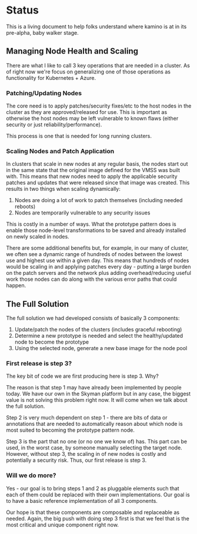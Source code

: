 # Status

This is a living document to help folks understand where kamino is at in its pre-alpha, baby walker stage.

## Managing Node Health and Scaling

There are what I like to call 3 key operations that are needed in a cluster. As of right now we're focus on generalizing one of those operations as functionality for Kubernetes + Azure.

### Patching/Updating Nodes
The core need is to apply patches/security fixes/etc to the host nodes in the
cluster as they are approved/released for use.  This is important as otherwise
the host nodes may be left vulnerable to known flaws (either security or just
reliability/performance).

This process is one that is needed for long running clusters.

### Scaling Nodes and Patch Application

In clusters that scale in new nodes at any regular basis, the nodes start out
in the same state that the original image defined for the VMSS was built with.
This means that new nodes need to apply the applicable security patches and
updates that were released since that image was created.  This results in
two things when scaling dynamically:

1) Nodes are doing a lot of work to patch themselves (including needed reboots)
2) Nodes are temporarily vulnerable to any security issues

This is costly in a number of ways.  What the prototype pattern does is enable
those node-level transformations to be saved and already installed on newly
scaled in nodes.

There are some additional benefits but, for example, in our many of cluster,
we often see a dynamic range of hundreds of nodes between the lowest use and
highest use within a given day.  This means that hundreds of nodes would be
scaling in and applying patches every day - putting a large burden on the
patch servers and the network plus adding overhead/reducing useful work those
nodes can do along with the various error paths that could happen.

## The Full Solution

The full solution we had developed consists of basically 3 components:

1) Update/patch the nodes of the clusters (includes graceful rebooting)
2) Determine a new prototype is needed and select the healthy/updated node to become the prototype
3) Using the selected node, generate a new base image for the node pool

### First release is step 3?

The key bit of code we are first producing here is step 3.  Why?

The reason is that step 1 may have already been implemented by people today.
We have our own in the Skyman platform but in any case, the biggest value
is not solving this problem right now.  It will come when we talk about
the full solution.

Step 2 is very much dependent on step 1 - there are bits of data or annotations
that are needed to automatically reason about which node is most suited to
becoming the prototype pattern node.

Step 3 is the part that no one (or no one we know of) has.  This part can
be used, in the worst case, by someone manually selecting the target node.
However, without step 3, the scaling in of new nodes is costly and potentially
a security risk.  Thus, our first release is step 3.

### Will we do more?

Yes - our goal is to bring steps 1 and 2 as pluggable elements such that
each of them could be replaced with their own implementations.  Our goal
is to have a basic reference implementation of all 3 components.

Our hope is that these components are composable and replaceable as needed.
Again, the big push with doing step 3 first is that we feel that is the
most critical and unique component right now.
